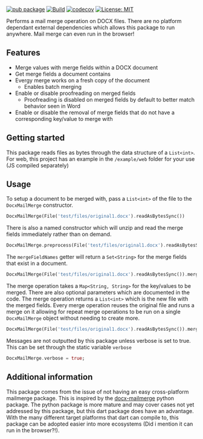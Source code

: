 [![pub package](https://img.shields.io/pub/v/docx_mailmerge.svg)](https://pub.dev/packages/docx_mailmerge)
[![Build](https://github.com/Wetbikeboy2500/docx_mailmerge/actions/workflows/build.yml/badge.svg)](https://github.com/Wetbikeboy2500/docx_mailmerge/actions/workflows/build.yml)
[![codecov](https://codecov.io/gh/Wetbikeboy2500/docx_mailmerge/branch/master/graph/badge.svg?token=0BRNYQPEJK)](https://codecov.io/gh/Wetbikeboy2500/docx_mailmerge)
[![License: MIT](https://img.shields.io/badge/License-MIT-yellow.svg)](https://opensource.org/licenses/MIT)

Performs a mail merge operation on DOCX files. There are no platform dependant external dependencies which allows this package to run anywhere. Mail merge can even run in the browser!

## Features

- Merge values with merge fields within a DOCX document
- Get merge fields a document contains
- Evergy merge works on a fresh copy of the document
    - Enables batch merging
- Enable or disable proofreading on merged fields
    - Proofreading is disabled on merged fields by default to better match behavior seen in Word
- Enable or disable the removal of merge fields that do not have a corresponding key/value to merge with

## Getting started

This package reads files as bytes through the data structure of a `List<int>`. For web, this project has an example in the `/example/web` folder for your use (JS compiled separately)

## Usage

To setup a document to be merged with, pass a `List<int>` of the file to the `DocxMailMerge` constructor.

```dart
DocxMailMerge(File('test/files/original1.docx').readAsBytesSync())
```

There is also a named constructor which will unzip and read the merge fields immediately rather than on demand.

```dart
DocxMailMerge.preprocess(File('test/files/original1.docx').readAsBytesSync())
```

The `mergeFieldNames` getter will return a `Set<String>` for the merge fields that exist in a document.

```dart
DocxMailMerge(File('test/files/original1.docx').readAsBytesSync()).mergeFieldNames
```

The merge operation takes a `Map<String, String>` for the key/values to be merged. There are also optional parameters which are documented in the code. The merge operation returns a `List<int>` which is the new file with the merged fields. Every merge operation reuses the original file and runs a merge on it allowing for repeat merge operations to be run on a single `DocxMailMerge` object without needing to create more.

```dart
DocxMailMerge(File('test/files/original1.docx').readAsBytesSync()).merge({'First_Name': 'hello world'}, removeEmpty: false)
```

Messages are not outputted by this package unless verbose is set to true. This can be set through the static variable `verbose`

```dart
DocxMailMerge.verbose = true;
```

## Additional information

This package comes from the issue of not having an easy cross-platform mailmerge package. This is inspired by the [docx-mailmerge](https://github.com/Bouke/docx-mailmerge) python package. The python package is more mature and may cover cases not yet addressed by this package, but this dart package does have an advantage. With the many different target platforms that dart can compile to, this package can be adopted easier into more ecosystems (Did i mention it can run in the browser?!).
